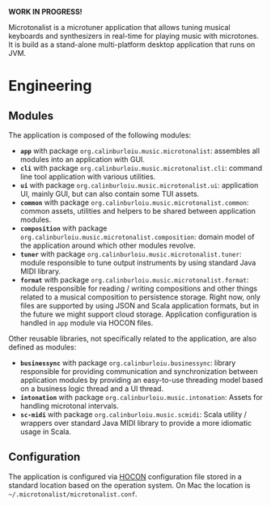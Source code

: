 **WORK IN PROGRESS!**

Microtonalist is a microtuner application that allows tuning musical keyboards and synthesizers in real-time for playing
music with microtones. It is build as a stand-alone multi-platform desktop application that runs on JVM.

# Engineering #

## Modules ##

The application is composed of the following modules:

* **`app`** with package `org.calinburloiu.music.microtonalist`: assembles all modules into an application with GUI.
* **`cli`** with package `org.calinburloiu.music.microtonalist.cli`: command line tool application with various
  utilities.
* **`ui`** with package `org.calinburloiu.music.microtonalist.ui`: application UI, mainly GUI, but can also contain some
  TUI assets.
* **`common`** with package `org.calinburloiu.music.microtonalist.common`: common assets, utilities and helpers to be
  shared between application modules.
* **`composition`** with package `org.calinburloiu.music.microtonalist.composition`: domain model of the application
  around which other modules revolve.
* **`tuner`** with package `org.calinburloiu.music.microtonalist.tuner`: module responsible to tune output instruments
  by using standard Java MIDI library.
* **`format`** with package `org.calinburloiu.music.microtonalist.format`: module responsible for reading / writing
  compositions and other things related to a musical composition to persistence storage. Right now, only files are
  supported by using JSON and Scala application formats, but in the future we might support cloud storage. Application
  configuration is handled in `app` module via HOCON files.

Other reusable libraries, not specifically related to the application, are also defined as modules:

* **`businessync`** with package `org.calinburloiu.businessync`: library responsible for providing communication and
  synchronization between application modules by providing an easy-to-use threading model based on a business logic
  thread and a UI thread.
* **`intonation`** with package `org.calinburloiu.music.intonation`: Assets for handling microtonal intervals.
* **`sc-midi`** with package `org.calinburloiu.music.scmidi`: Scala utility / wrappers over standard Java MIDI library
  to provide a more idiomatic usage in Scala.

## Configuration ##

The application is configured via [HOCON](https://github.com/lightbend/config/blob/master/HOCON.md) configuration file
stored in a standard location based on the operation system. On Mac the location is
`~/.microtonalist/microtonalist.conf`.
